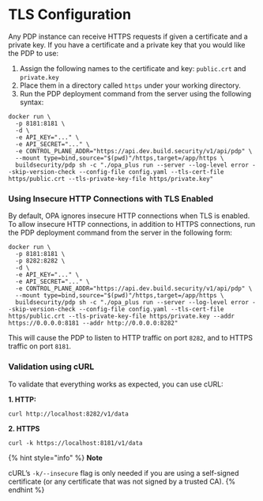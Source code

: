 # TLS Configuration



Any PDP instance can receive HTTPS requests if given a certificate and a private key. If you have a certificate and a private key that you would like the PDP to use:

1. Assign the following names to the certificate and key: `public.crt` and `private.key`
2. Place them in a directory called `https` under your working directory.
3. Run the PDP deployment command from the server using the following syntax:

```text
docker run \
  -p 8181:8181 \
  -d \
  -e API_KEY="..." \
  -e API_SECRET="..." \
  -e CONTROL_PLANE_ADDR="https://api.dev.build.security/v1/api/pdp" \
  --mount type=bind,source="$(pwd)"/https,target=/app/https \
  buildsecurity/pdp sh -c "./opa_plus run --server --log-level error --skip-version-check --config-file config.yaml --tls-cert-file https/public.crt --tls-private-key-file https/private.key"
```

### Using Insecure HTTP Connections with TLS Enabled

By default, OPA ignores insecure HTTP connections when TLS is enabled. To allow insecure HTTP connections, in addition to HTTPS connections, run the PDP deployment command from the server in the following form:

```text
docker run \
  -p 8181:8181 \
  -p 8282:8282 \
  -d \
  -e API_KEY="..." \
  -e API_SECRET="..." \
  -e CONTROL_PLANE_ADDR="https://api.dev.build.security/v1/api/pdp" \
  --mount type=bind,source="$(pwd)"/https,target=/app/https \
  buildsecurity/pdp sh -c "./opa_plus run --server --log-level error --skip-version-check --config-file config.yaml --tls-cert-file https/public.crt --tls-private-key-file https/private.key --addr https://0.0.0.0:8181 --addr http://0.0.0.0:8282"
```

This will cause the PDP to listen to HTTP traffic on port `8282`, and to HTTPS traffic on port `8181`.

### Validation using cURL

To validate that everything works as expected, you can use cURL:

**1. HTTP:**

```text
curl http://localhost:8282/v1/data
```

**2. HTTPS**

```text
curl -k https://localhost:8181/v1/data
```

{% hint style="info" %}
**Note**

cURL’s `-k/--insecure` flag is only needed if you are using a self-signed certificate \(or any certificate that was not signed by a trusted CA\).
{% endhint %}

